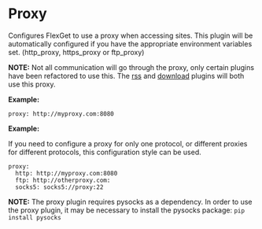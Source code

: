 # Proxy
Configures FlexGet to use a proxy when accessing sites. This plugin will be automatically configured if you have the appropriate environment variables set. (http_proxy, https_proxy or ftp_proxy)

**NOTE:** Not all communication will go through the proxy, only certain plugins have been refactored to use this. The [rss](/Plugins/rss) and [download](/Plugins/download) plugins will both use this proxy.

**Example:**
```
proxy: http://myproxy.com:8080
```

**Example:**

If you need to configure a proxy for only one protocol, or different proxies for different protocols, this configuration style can be used.
```
proxy:
  http: http://myproxy.com:8080
  ftp: http://otherproxy.com:
  socks5: socks5://proxy:22
```

**NOTE:** The proxy plugin requires pysocks as a dependency. In order to use the proxy plugin, it may be necessary to install the pysocks package: `pip install pysocks`